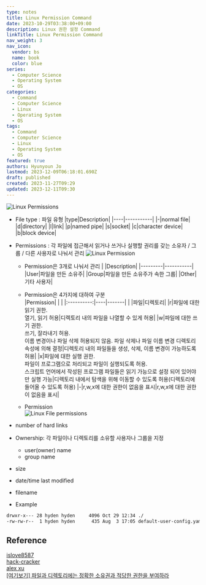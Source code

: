 ```yaml
---
type: notes
title: Linux Permission Command
date: 2023-10-29T03:38:00+09:00
description: Linux 권한 설정 Command
linkTitle: Linux Permission Command
nav_weight: 3
nav_icon:
  vendor: bs
  name: book
  color: blue
series:
  - Computer Science
  - Operating System
  - OS
categories:
  - Command
  - Computer Science
  - Linux
  - Operating System
  - OS
tags:
  - Command
  - Computer Science
  - Linux
  - Operating System
  - OS
featured: true
authors: Hyunyoun Jo
lastmod: 2023-12-09T06:18:01.690Z
draft: published
created: 2023-11-27T09:29
updated: 2023-12-11T09:30
---
```


![Linux Permissions](/computer-science/linux-permissions.jpg#center "https://medium.com/@usamashafique00786/day-4-task-linux-permissions-and-access-control-lists-ef59cebf9324")

- File type : 파일 유형
  |type|Description|
  |----|-----------|
  |-|normal file|
  |d|directory|
  |l|link|
  |p|named pipe|
  |s|socket|
  |c|character device|
  |b|block device|

- Permissions : 각 파일에 접근해서 읽거나 쓰거나 실행할 권리를 갖는 소유자 / 그룹 / 다른 사용자로 나눠서 관리
  ![Linux Permission](/computer-science/Files-permissions-and-ownership-basics-in-Linux.png "https://pamirwebhost.com/check-linux-file-permissions-with-ls/")

  - Permission은 3개로 나눠서 관리
    | |Description|
    |---------|-----------|
    |User|파일을 만든 소유주|
    |Group|파일을 만든 소유주가 속한 그룹|
    |Other|기타 사용자|

  - Permission은 4가지에 대하여 구분\
    |Permission| | |
    |:----------:|----|-------|
    | |파일|디렉토리|
    |r|파일에 대한 읽기 권한.</br>열기, 읽기 허용|디렉토리 내의 파일을 나열할 수 있게 허용|
    |w|파일에 대한 쓰기 권한.</br>쓰기, 잘라내기 허용.</br>이름 변경이나 파일 삭제 허용되지 않음. 파일 삭제나 파일 이름 변경 디렉토리 속성에 의해 결정|디렉토리 내의 파일들을 생성, 삭제, 이름 변경이 가능하도록 허용|
    |x|파일에 대한 실행 권한.</br>파일이 프로그램으로 처리되고 파일이 실행되도록 허용.</br>스크립트 언어에서 작성된 프로그램 파일들은 읽기 가능으로 설정 되어 있어야만 실행 가능|디렉토리 내에서 탐색을 위해 이동할 수 있도록 허용(디렉토리에 들어올 수 있도록 허용)
    |-|r,w,x에 대한 권한이 없음을 표시|r,w,x에 대한 권한이 없음을 표시|

  - Permission\
    ![Linux File permissions](/computer-science/linux-file-permissions.jpg?width=512px "https://medium.com/@gumbershruti1119/day-6-file-permissions-and-access-control-lists-2126f994a5b8")

- number of hard links

- Ownership: 각 파일이나 디렉토리를 소유할 사용자나 그룹을 지정

  - user(owner) name
  - group name

- size

- date/time last modified

- filename

- Example

```bash
drwxr-x--- 28 hyden hyden     4096 Oct 29 12:34 ./
-rw-rw-r--  1 hyden hyden      435 Aug  3 17:05 default-user-config.yaml
```

## Reference

[islove8587](https://m.blog.naver.com/islove8587/221945262618)  
[hack-cracker](https://hack-cracker.tistory.com/32)  
[alex xu](https://twitter.com/alexxubyte/status/1532026886359879681)  
[[여기보기] 파일과 디렉토리에는 정확한 소유권과 적당한 권한을 부여하라](https://yozm.wishket.com/magazine/detail/1668/)
